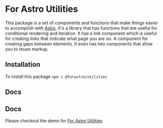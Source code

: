# For Astro Utilities

This package is a set of components and functions that make things easier to accomplish with [Astro](https://astro.build). It's a library that has functions that are useful for conditional rendering and iteration. It has a link component which is useful for creating links that indicate what page you are on. A component for creating gaps between elements. It even has two components that allow you to reuse markup.  

## Installation

To install this package `npm i @forastro/utilities`

## Docs
## Docs

Please checkout the demo for [For Astro Utilities](https://forastro.vercel.app/libraries/utilities)
